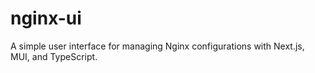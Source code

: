 # nginx-ui
A simple user interface for managing Nginx configurations with Next.js, MUI, and TypeScript.
